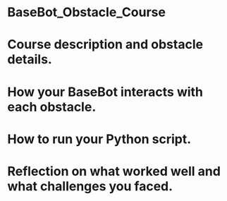 # BaseBot_Obstacle_Course
# Course description and obstacle details. 
# How your BaseBot interacts with each obstacle. 
# How to run your Python script. 
# Reflection on what worked well and what challenges you faced. 
